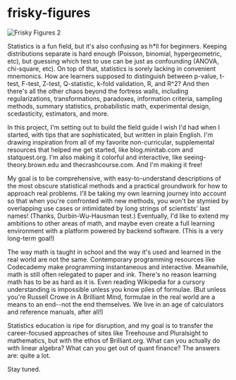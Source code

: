 # frisky-figures

![Frisky Figures 2](https://user-images.githubusercontent.com/38734806/127389633-3a5a8c21-7957-4f48-8311-7d30f10af378.png)

Statistics is a fun field, but it's also confusing as h\*ll for beginners. Keeping distributions separate is hard enough (Poisson, binomial, hypergeometric, etc), but guessing which test to use can be just as confounding (ANOVA, chi-square, etc). On top of that, statistics is sorely lacking in convenient mnemonics. How are learners supposed to distinguish between p-value, t-test, F-test, Z-test, Q-statistic, k-fold validation, R, and R^2? And then there's all the other chaos beyond the fortress walls, including regularizations, transformations, paradoxes, information criteria, sampling methods, summary statistics, probabilistic math, experimental design, scedasticity, estimators, and more.

In this project, I'm setting out to build the field guide I wish I'd had when I started, with tips that are sophisticated, but written in plain English. I'm drawing inspiration from all of my favorite non-curricular, supplemental resources that helped me get started, like blog.minitab.com and statquest.org. I'm also making it colorful and interactive, like seeing-theory.brown.edu and thecrashcourse.com. And I'm making it free!

My goal is to be comprehensive, with easy-to-understand descriptions of the most obscure statistical methods and a practical groundwork for how to approach real problems. I'll be taking my own learning journey into account so that when you're confronted with new methods, you won't be stymied by overlapping use cases or intimidated by long strings of scientists' last names! (Thanks, Durbin-Wu-Hausman test.) Eventually, I'd like to extend my ambitions to other areas of math, and maybe even create a full learning environment with a platform powered by backend software. (This is a very long-term goal!) 

The way math is taught in school and the way it's used and learned in the real world are not the same. Contemporary programming resources like Codecademy make programming instantaneous and interactive. Meanwhile, math is still often relegated to paper and ink. There's no reason learning math has to be as hard as it is. Even reading Wikipedia for a cursory understanding is impossible unless you know piles of formulae. (But unless you're Russell Crowe in A Brilliant Mind, formulae in the real world are a means to an end--not the end themselves. We live in an age of calculators and reference manuals, after all!)

Statistics education is ripe for disruption, and my goal is to transfer the career-focused approaches of sites like Treehouse and Pluralsight to mathematics, but with the ethos of Brilliant.org. What can you actually do with linear algebra? What can you get out of quant finance? The answers are: quite a lot.

Stay tuned.
